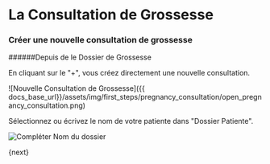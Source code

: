 # La Consultation de Grossesse

### Créer une nouvelle consultation de grossesse

######Depuis de le Dossier de Grossesse

En cliquant sur le "+", vous créez directement une nouvelle consultation.
<br>

![Nouvelle Consultation de Grossesse]({{ docs_base_url}}/assets/img/first_steps/pregnancy_consultation/open_pregnancy_consultation.png)

Sélectionnez ou écrivez le nom de votre patiente dans "Dossier Patiente".
<br>

![Compléter Nom du dossier](/docs/assets/img/first_steps/pregnancy_consultation/name_pregnancy_consultation.png)

{next}
